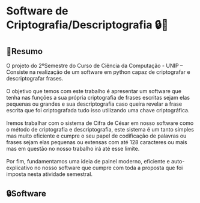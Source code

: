 # Software de Criptografia/Descriptografia 🔒💙

**<h2>📘Resumo</h2>**
O projeto do 2ºSemestre do Curso de Ciência da Computação - UNIP –  Consiste na realização de um software em python capaz de criptografar e descriptografar frases.
<br><br>
O objetivo que temos com este trabalho é apresentar um software que tenha nas
funções a sua própria criptografia de frases escritas sejam elas pequenas ou grandes e sua
descriptografia caso queira revelar a frase escrita que foi criptografada tudo isso utilizando
uma chave criptográfica.
<br><br>
Iremos trabalhar com o sistema de Cifra de César em nosso software como o método
de criptografia e descriptografia, este sistema é um tanto simples mas muito eficiente e
cumpre o seu papel de codificação de palavras ou frases sejam elas pequenas ou extensas
com até 128 caracteres ou mais mas em questão no nosso trabalho irá até esse limite.
<br><br>
Por fim, fundamentamos uma ideia de painel moderno, eficiente e auto-explicativo no
nosso software que cumpre com toda a proposta que foi imposta nesta atividade semestral.

**<h2>🔒Software</h2>**
